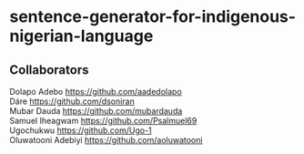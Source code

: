 # sentence-generator-for-indigenous-nigerian-language

## Collaborators

Dolapo Adebo https://github.com/aadedolapo  
Dáre https://github.com/dsoniran  
Mubar Dauda https://github.com/mubardauda  
Samuel Iheagwam https://github.com/Psalmuel69  
Ugochukwu https://github.com/Ugo-1  
Oluwatooni Adebiyi https://github.com/aoluwatooni  
